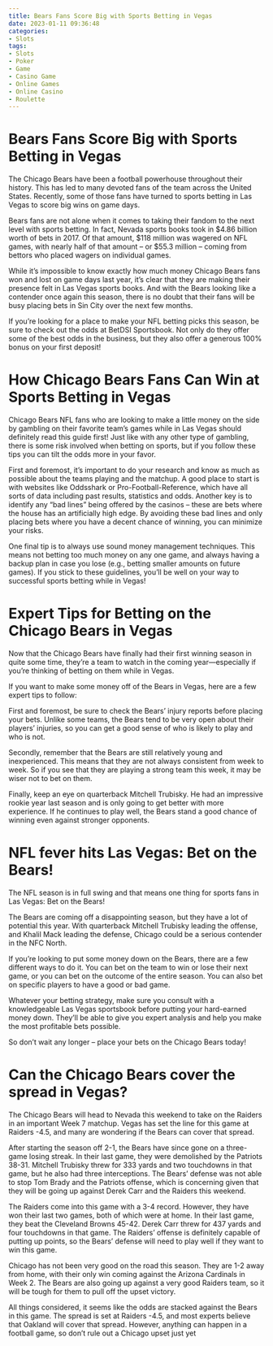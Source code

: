 ```yaml
---
title: Bears Fans Score Big with Sports Betting in Vegas 
date: 2023-01-11 09:36:48
categories:
- Slots
tags:
- Slots
- Poker
- Game
- Casino Game
- Online Games
- Online Casino
- Roulette
---
```



#  Bears Fans Score Big with Sports Betting in Vegas 

The Chicago Bears have been a football powerhouse throughout their history. This has led to many devoted fans of the team across the United States. Recently, some of those fans have turned to sports betting in Las Vegas to score big wins on game days.

Bears fans are not alone when it comes to taking their fandom to the next level with sports betting. In fact, Nevada sports books took in $4.86 billion worth of bets in 2017. Of that amount, $118 million was wagered on NFL games, with nearly half of that amount – or $55.3 million – coming from bettors who placed wagers on individual games.

While it’s impossible to know exactly how much money Chicago Bears fans won and lost on game days last year, it’s clear that they are making their presence felt in Las Vegas sports books. And with the Bears looking like a contender once again this season, there is no doubt that their fans will be busy placing bets in Sin City over the next few months.

If you’re looking for a place to make your NFL betting picks this season, be sure to check out the odds at BetDSI Sportsbook. Not only do they offer some of the best odds in the business, but they also offer a generous 100% bonus on your first deposit!

#  How Chicago Bears Fans Can Win at Sports Betting in Vegas 

Chicago Bears NFL fans who are looking to make a little money on the side by gambling on their favorite team’s games while in Las Vegas should definitely read this guide first! Just like with any other type of gambling, there is some risk involved when betting on sports, but if you follow these tips you can tilt the odds more in your favor.

First and foremost, it’s important to do your research and know as much as possible about the teams playing and the matchup. A good place to start is with websites like Oddsshark or Pro-Football-Reference, which have all sorts of data including past results, statistics and odds. Another key is to identify any “bad lines” being offered by the casinos – these are bets where the house has an artificially high edge. By avoiding these bad lines and only placing bets where you have a decent chance of winning, you can minimize your risks.

One final tip is to always use sound money management techniques. This means not betting too much money on any one game, and always having a backup plan in case you lose (e.g., betting smaller amounts on future games). If you stick to these guidelines, you’ll be well on your way to successful sports betting while in Vegas!

#  Expert Tips for Betting on the Chicago Bears in Vegas 
Now that the Chicago Bears have finally had their first winning season in quite some time, they’re a team to watch in the coming year—especially if you’re thinking of betting on them while in Vegas. 

If you want to make some money off of the Bears in Vegas, here are a few expert tips to follow: 

First and foremost, be sure to check the Bears’ injury reports before placing your bets. Unlike some teams, the Bears tend to be very open about their players’ injuries, so you can get a good sense of who is likely to play and who is not. 

Secondly, remember that the Bears are still relatively young and inexperienced. This means that they are not always consistent from week to week. So if you see that they are playing a strong team this week, it may be wiser not to bet on them. 

Finally, keep an eye on quarterback Mitchell Trubisky. He had an impressive rookie year last season and is only going to get better with more experience. If he continues to play well, the Bears stand a good chance of winning even against stronger opponents.

#  NFL fever hits Las Vegas: Bet on the Bears! 

The NFL season is in full swing and that means one thing for sports fans in Las Vegas: Bet on the Bears!

The Bears are coming off a disappointing season, but they have a lot of potential this year. With quarterback Mitchell Trubisky leading the offense, and Khalil Mack leading the defense, Chicago could be a serious contender in the NFC North.

If you’re looking to put some money down on the Bears, there are a few different ways to do it. You can bet on the team to win or lose their next game, or you can bet on the outcome of the entire season. You can also bet on specific players to have a good or bad game.

Whatever your betting strategy, make sure you consult with a knowledgeable Las Vegas sportsbook before putting your hard-earned money down. They’ll be able to give you expert analysis and help you make the most profitable bets possible.

So don’t wait any longer – place your bets on the Chicago Bears today!

#  Can the Chicago Bears cover the spread in Vegas?

The Chicago Bears will head to Nevada this weekend to take on the Raiders in an important Week 7 matchup. Vegas has set the line for this game at Raiders -4.5, and many are wondering if the Bears can cover that spread.

After starting the season off 2-1, the Bears have since gone on a three-game losing streak. In their last game, they were demolished by the Patriots 38-31. Mitchell Trubisky threw for 333 yards and two touchdowns in that game, but he also had three interceptions. The Bears’ defense was not able to stop Tom Brady and the Patriots offense, which is concerning given that they will be going up against Derek Carr and the Raiders this weekend.

The Raiders come into this game with a 3-4 record. However, they have won their last two games, both of which were at home. In their last game, they beat the Cleveland Browns 45-42. Derek Carr threw for 437 yards and four touchdowns in that game. The Raiders’ offense is definitely capable of putting up points, so the Bears’ defense will need to play well if they want to win this game.

Chicago has not been very good on the road this season. They are 1-2 away from home, with their only win coming against the Arizona Cardinals in Week 2. The Bears are also going up against a very good Raiders team, so it will be tough for them to pull off the upset victory.

All things considered, it seems like the odds are stacked against the Bears in this game. The spread is set at Raiders -4.5, and most experts believe that Oakland will cover that spread. However, anything can happen in a football game, so don’t rule out a Chicago upset just yet